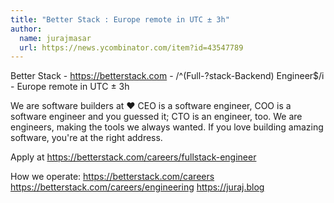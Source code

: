 ```yaml
---
title: "Better Stack : Europe remote in UTC ± 3h"
author:
  name: jurajmasar
  url: https://news.ycombinator.com/item?id=43547789
---
```

Better Stack - <a href="https:&#x2F;&#x2F;betterstack.com" rel="nofollow">https:&#x2F;&#x2F;betterstack.com</a> - &#x2F;^(Full-?stack-Backend) Engineer$&#x2F;i - Europe remote in UTC ± 3h

We are software builders at :heart: CEO is a software engineer, COO is a software engineer and you guessed it; CTO is an engineer, too. We are engineers, making the tools we always wanted. If you love building amazing software, you&#x27;re at the right address.

Apply at <a href="https:&#x2F;&#x2F;betterstack.com&#x2F;careers&#x2F;fullstack-engineer" rel="nofollow">https:&#x2F;&#x2F;betterstack.com&#x2F;careers&#x2F;fullstack-engineer</a>

How we operate: 
<a href="https:&#x2F;&#x2F;betterstack.com&#x2F;careers" rel="nofollow">https:&#x2F;&#x2F;betterstack.com&#x2F;careers</a> 
<a href="https:&#x2F;&#x2F;betterstack.com&#x2F;careers&#x2F;engineering" rel="nofollow">https:&#x2F;&#x2F;betterstack.com&#x2F;careers&#x2F;engineering</a> 
<a href="https:&#x2F;&#x2F;juraj.blog" rel="nofollow">https:&#x2F;&#x2F;juraj.blog</a>
<JobApplication />
